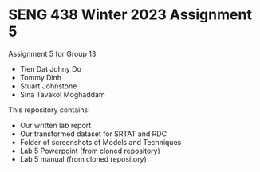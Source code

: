 # SENG 438 Winter 2023 Assignment 5

Assignment 5 for Group 13
* Tien Dat Johny Do
* Tommy Dinh 
* Stuart Johnstone
* Sina Tavakol Moghaddam

This repository contains: 
* Our written lab report
* Our transformed dataset for SRTAT and RDC
* Folder of screenshots of Models and Techniques
* Lab 5 Powerpoint (from cloned repository)
* Lab 5 manual (from cloned repository)
